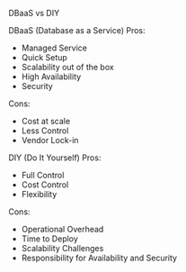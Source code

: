 DBaaS vs DIY

DBaaS (Database as a Service)
Pros:
- Managed Service
- Quick Setup
- Scalability out of the box
- High Availability
- Security

Cons:
- Cost at scale
- Less Control
- Vendor Lock-in

DIY (Do It Yourself)
Pros:
- Full Control
- Cost Control
- Flexibility

Cons:
- Operational Overhead
- Time to Deploy
- Scalability Challenges
- Responsibility for Availability and Security
